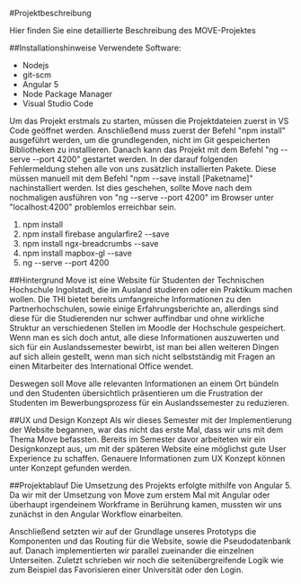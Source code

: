 #Projektbeschreibung

Hier finden Sie eine detaillierte Beschreibung des MOVE-Projektes 

##Installationshinweise
Verwendete Software:
<ul>
    <li> Nodejs </li>
    <li> git-scm </li>
    <li> Angular 5 </li>
    <li> Node Package Manager </li>
    <li> Visual Studio Code </li>
</ul>
Um das Projekt erstmals zu starten, müssen die Projektdateien zuerst in VS Code geöffnet werden. Anschließend muss zuerst der Befehl "npm install" ausgeführt werden, um die grundlegenden, nicht im Git gespeicherten Bibliotheken zu installieren. Danach kann das Projekt mit dem Befehl "ng --serve --port 4200" gestartet werden. In der darauf folgenden Fehlermeldung stehen alle von uns zusätzlich installierten Pakete. Diese müssen manuell mit dem Befehl "npm --save install [Paketname]" nachinstalliert werden. Ist dies geschehen, sollte Move nach dem nochmaligen ausführen von "ng --serve --port 4200" im Browser unter "localhost:4200" problemlos erreichbar sein.

<ol>
    <li>npm install</li>
    <li>npm install firebase angularfire2 --save</li>
    <li>npm install ngx-breadcrumbs --save</li>
    <li>npm install mapbox-gl --save</li>
    <li>ng --serve --port 4200</li>
</ol>

##Hintergrund
Move ist eine Website für Studenten der Technischen Hochschule Ingolstadt, die im Ausland studieren oder ein Praktikum machen wollen.
Die THI bietet bereits umfangreiche Informationen zu den Partnerhochschulen, sowie einige Erfahrungsberichte an, allerdings sind diese für die Studierenden nur schwer auffindbar und ohne wirkliche Struktur an verschiedenen Stellen im Moodle der Hochschule gespeichert.
Wenn man es sich doch antut, alle diese Informationen auszuwerten und sich für ein Auslandssemester bewirbt, ist man bei allen weiteren Dingen auf sich allein gestellt, wenn man sich nicht selbstständig mit Fragen an einen Mitarbeiter des International Office wendet.

Deswegen soll Move alle relevanten Informationen an einem Ort bündeln und den Studenten übersichtlich präsentieren um die Frustration der Studenten im Bewerbungsprozess für ein Auslandssemester zu reduzieren.

##UX und Design Konzept
Als wir dieses Semester mit der Implementierung der Website begannen, war das nicht das erste Mal, dass wir uns mit dem Thema Move befassten. Bereits im Semester davor arbeiteten wir ein Designkonzept aus, um mit der späteren Website eine möglichst gute User Experience zu schaffen.
Genauere Informationen zum UX Konzept können unter Konzept gefunden werden.

##Projektablauf
Die Umsetzung des Projekts erfolgte mithilfe von Angular 5.
Da wir mit der Umsetzung von Move zum erstem Mal mit Angular oder überhaupt irgendeinem Workframe in Berührung kamen, mussten wir uns zunächst in den Angular Workflow einarbeiten.

Anschließend setzten wir auf der Grundlage unseres Prototyps die Komponenten und das Routing für die Website, sowie die Pseudodatenbank auf. Danach implementierten wir parallel zueinander die einzelnen Unterseiten.
Zuletzt schrieben wir noch die seitenübergreifende Logik wie zum Beispiel das Favorisieren einer Universität oder den Login.